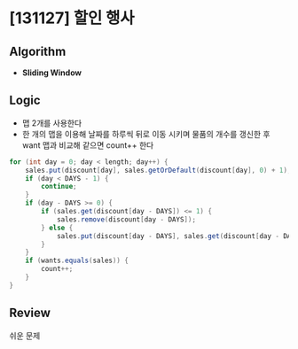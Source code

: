 # [131127] 할인 행사
## Algorithm
- **Sliding Window**

## Logic
- 맵 2개를 사용한다
- 한 개의 맵을 이용해 날짜를 하루씩 뒤로 이동 시키며 물품의 개수를 갱신한 후 want 맵과 비교해 같으면 count++ 한다
```java
for (int day = 0; day < length; day++) {
    sales.put(discount[day], sales.getOrDefault(discount[day], 0) + 1);
    if (day < DAYS - 1) {
        continue;
    }
    if (day - DAYS >= 0) {
        if (sales.get(discount[day - DAYS]) <= 1) {
            sales.remove(discount[day - DAYS]);
        } else {
            sales.put(discount[day - DAYS], sales.get(discount[day - DAYS]) - 1);
        }
    }
    if (wants.equals(sales)) {
        count++;
    }
}
```

## Review
쉬운 문제